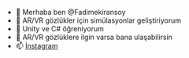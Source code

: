 - 👋 Merhaba ben @Fadimekiransoy
- 👀 AR/VR gözlükler için simülasyonlar geliştiriyorum
- 🌱 Unity ve C# öğreniyorum
- 💞️ AR/VR gözlüklere ilgin varsa bana ulaşabilirsin
- 📫 [İnstagram](https://www.instagram.com/coderkiztr/)

<!---
Fadimekiransoy/Fadimekiransoy is a ✨ special ✨ repository because its `README.md` (this file) appears on your GitHub profile.
You can click the Preview link to take a look at your changes.
--->
